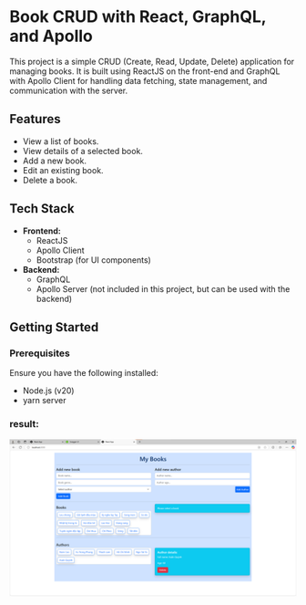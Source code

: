# Book CRUD with React, GraphQL, and Apollo

This project is a simple CRUD (Create, Read, Update, Delete) application for managing books. It is built using ReactJS on the front-end and GraphQL with Apollo Client for handling data fetching, state management, and communication with the server.

## Features

- View a list of books.
- View details of a selected book.
- Add a new book.
- Edit an existing book.
- Delete a book.

## Tech Stack

- **Frontend:**
  - ReactJS
  - Apollo Client
  - Bootstrap (for UI components)
- **Backend:**
  - GraphQL
  - Apollo Server (not included in this project, but can be used with the backend)

## Getting Started

### Prerequisites

Ensure you have the following installed:

- Node.js (v20)
- yarn server

### result:

![Project](./public/homepage.png)
